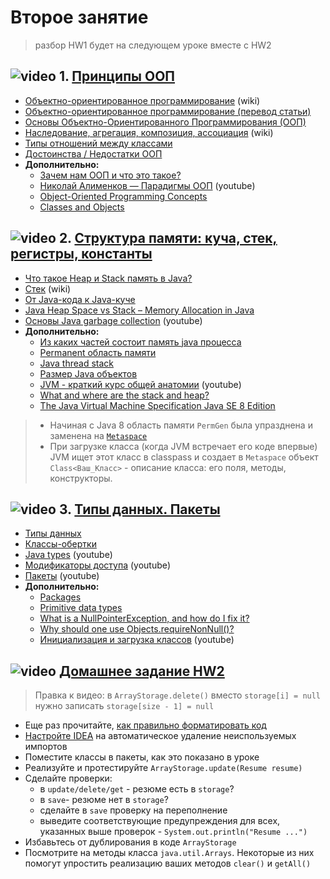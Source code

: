 
# Второе занятие
> разбор HW1 будет на следующем уроке вместе с HW2
## ![video](https://cloud.githubusercontent.com/assets/13649199/13672715/06dbc6ce-e6e7-11e5-81a9-04fbddb9e488.png) 1. [Принципы ООП](https://drive.google.com/open?id=0B_4NpoQW1xfpOHpyYWhOMGQ4VXc)
 - [Объектно-ориентированное программирование](https://ru.wikipedia.org/wiki/Объектно-ориентированное_программирование) (wiki)
 - [Объектно-ориентированное программирование (перевод статьи)](http://info.javarush.ru/translation/2016/01/28/Объектно-ориентированное-программирование-перевод-статьи-.html)
- [Основы Объектно-Ориентированного Программирования (ООП)](https://github.com/ichimax/Core-Java-Interview-Questions/blob/master/Questions/1.%20OOP.md)
- [Наследование, агрегация, композиция, ассоциация](https://ru.wikipedia.org/wiki/Диаграмма_классов#Взаимосвязи) (wiki)
- [Типы отношений между классами](http://www.intuit.ru/studies/courses/16/16/lecture/27107?page=4)
- [Достоинства / Недостатки ООП](http://www.intuit.ru/studies/courses/16/16/lecture/27107?page=5)
- **Дополнительно:**
  - [Зачем нам ООП и что это такое?](https://habrahabr.ru/post/148015/)
  - [Николай Алименков — Парадигмы ООП](https://www.youtube.com/watch?v=G6LJkWwZGuc) (youtube)
  - [Object-Oriented Programming Concepts](https://docs.oracle.com/javase/tutorial/java/concepts/index.html)
  - [Classes and Objects](https://docs.oracle.com/javase/tutorial/java/javaOO/index.html)
  
## ![video](https://cloud.githubusercontent.com/assets/13649199/13672715/06dbc6ce-e6e7-11e5-81a9-04fbddb9e488.png) 2. [Структура памяти: куча, стек, регистры, константы](https://drive.google.com/open?id=0B_4NpoQW1xfpZHRnTEhNWmk5Xzg)
  - [Что такое Heap и Stack память в Java?](https://javadevblog.com/chto-takoe-heap-i-stack-pamyat-v-java.html)
  - [Стек](https://ru.wikipedia.org/wiki/Стек) (wiki)
  - [От Java-кода к Java-куче](https://www.ibm.com/developerworks/ru/library/j-codetoheap/index.html)
  - [Java Heap Space vs Stack – Memory Allocation in Java](https://www.journaldev.com/4098/java-heap-space-vs-stack-memory)
  - [Основы Java garbage collection](https://youtu.be/3TROgt7ncMo?t=51) (youtube)
  - **Дополнительно:**
    - [Из каких частей состоит память java процесса](http://habrahabr.ru/post/117274/)
    - [Permanent область памяти](http://www.javaspecialist.ru/2011/04/permanent.html)
    - [Java thread stack](http://www.javaspecialist.ru/2011/04/java-thread-stack.html)
    - [Размер Java объектов](http://habrahabr.ru/post/134102/)
    - [JVM - краткий курс общей анатомии](https://www.youtube.com/watch?v=-fcj6EL9rc4) (youtube)
    - [What and where are the stack and heap?](http://stackoverflow.com/questions/79923/what-and-where-are-the-stack-and-heap#24171266)
    - [The Java Virtual Machine Specification Java SE 8 Edition](https://docs.oracle.com/javase/specs/jvms/se8/jvms8.pdf)
       
> - Начиная с Java 8 область памяти `PermGen` была упразднена и заменена на [`Metaspace`](https://www.javacodegeeks.com/2013/02/java-8-from-permgen-to-metaspace.html)
> - При загрузке класса (когда JVM встречает его коде впервые) JVM ищет этот класс в classpass и создает в `Metaspace` объект `Class<Ваш_Класс>` - описание класса: его поля, методы, конструкторы.

## ![video](https://cloud.githubusercontent.com/assets/13649199/13672715/06dbc6ce-e6e7-11e5-81a9-04fbddb9e488.png) 3. [Типы данных. Пакеты](https://drive.google.com/open?id=0B_4NpoQW1xfpQzRVTHg1LVhvOEk)
  - [Типы данных](http://www.intuit.ru/studies/courses/16/16/lecture/27111)
  - [Классы-обертки](http://www.intuit.ru/studies/courses/16/16/lecture/27129?page=2)
  - [Java types](https://youtu.be/JmplWN-FdMQ) (youtube)
  - [Модификаторы доступа](https://www.youtube.com/watch?v=e14xUIUc6y0) (youtube)
  - [Пакеты](https://youtu.be/a6KGNASOtK8) (youtube)
  - **Дополнительно:**
    - [Packages](https://docs.oracle.com/javase/tutorial/java/package/index.html)
    - [Primitive data types](https://docs.oracle.com/javase/tutorial/java/nutsandbolts/datatypes.html)
    - [What is a NullPointerException, and how do I fix it?](https://stackoverflow.com/questions/218384/what-is-a-nullpointerexception-and-how-do-i-fix-it)
    - [Why should one use Objects.requireNonNull()?](https://stackoverflow.com/questions/45632920/why-should-one-use-objects-requirenonnull)
    - [Инициализация и загрузка классов](https://www.youtube.com/watch?v=TdvnGw_KcFY) (youtube)

## ![video](https://cloud.githubusercontent.com/assets/13649199/13672715/06dbc6ce-e6e7-11e5-81a9-04fbddb9e488.png) [Домашнее задание HW2](https://drive.google.com/open?id=0B_4NpoQW1xfpWUxUVWx5MFpCZkE)
> Правка к видео: в `ArrayStorage.delete()` вместо `storage[i] = null` нужно записать `storage[size - 1] = null`

- Еще раз прочитайте, [как правильно форматировать код](https://topjava.ru/blog/google-java-style-guide)
- [Настройте IDEA](https://stackoverflow.com/a/30634421) на автоматическое удаление неиспользуемых импортов
- Поместите классы в пакеты, как это показано в уроке
- Реализуйте и протестируйте `ArrayStorage.update(Resume resume)`
- Сделайте проверки:
  - в `update/delete/get` - резюме есть в `storage`?
  - в `save`- резюме нет в `storage`?
  - сделайте в `save` проверку на переполнение
  - выведите соответствующие предупреждения для всех, указанных выше проверок - `System.out.println("Resume ...")`
- Избавьтесь от дублирования в коде `ArrayStorage`
- Посмотрите на методы класса `java.util.Arrays`. Некоторые из них помогут упростить реализацию ваших методов `clear()` и `getAll()`
